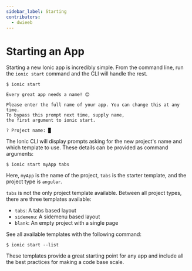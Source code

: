 ```yaml
---
sidebar_label: Starting
contributors:
  - dwieeb
---
```


# Starting an App

Starting a new Ionic app is incredibly simple. From the command line, run the `ionic start` command and the CLI will handle the rest.

```shell-session
$ ionic start

Every great app needs a name! 😍

Please enter the full name of your app. You can change this at any time.
To bypass this prompt next time, supply name,
the first argument to ionic start.

? Project name: █
```

The Ionic CLI will display prompts asking for the new project's name and which template to use. These details can be provided as command arguments:

```shell-session
$ ionic start myApp tabs
```

Here, `myApp` is the name of the project, `tabs` is the starter template, and the project type is `angular`.

`tabs` is not the only project template available. Between all project types, there are three templates available:

- `tabs`: A tabs based layout
- `sidemenu`: A sidemenu based layout
- `blank`: An empty project with a single page

See all available templates with the following command:

```shell-session
$ ionic start --list
```

These templates provide a great starting point for any app and include all the best practices for making a code base scale.
